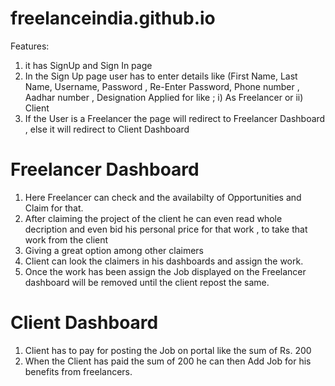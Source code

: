 # freelanceindia.github.io
Features:
1) it has SignUp and Sign In page 
2) In the Sign Up page user has to enter details like (First Name, Last Name, Username, Password , Re-Enter Password, Phone number , Aadhar number , Designation Applied for like ; i) As Freelancer or ii) Client 
3) If the User is a Freelancer the page will redirect to Freelancer Dashboard , else it will redirect to Client Dashboard
# Freelancer Dashboard

1) Here Freelancer can check and the availabilty of Opportunities and Claim for that. 
2) After claiming the project of the client he can even read whole decription and even bid his personal price for that work , to take that work from the client
3) Giving a great option among other claimers
4) Client can look the claimers in his dashboards and assign the work.
5) Once the work has been assign the Job displayed on the Freelancer dashboard will be removed until the client repost the same.
# Client Dashboard
1) Client has to pay for posting the Job on portal like the sum of Rs. 200 
2) When the Client has paid the sum of 200 he can then Add Job for his benefits from freelancers.
